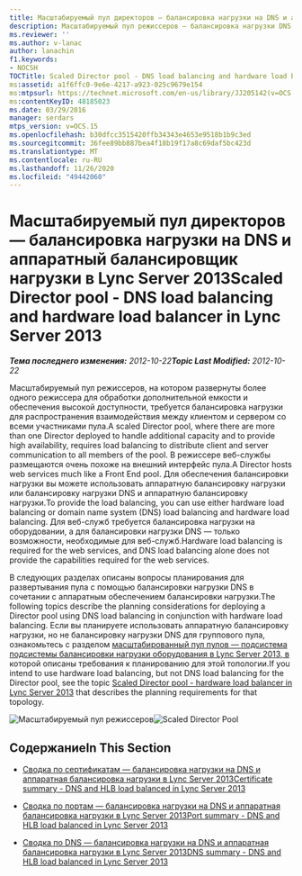 ```yaml
---
title: Масштабируемый пул директоров — балансировка нагрузки на DNS и аппаратный балансировщик нагрузки
description: Масштабируемый пул режиссеров — балансировка нагрузки DNS и балансировщик нагрузки оборудования.
ms.reviewer: ''
ms.author: v-lanac
author: lanachin
f1.keywords:
- NOCSH
TOCTitle: Scaled Director pool - DNS load balancing and hardware load balancer
ms:assetid: a1f6ffc0-9e6e-4217-a923-025c9679e154
ms:mtpsurl: https://technet.microsoft.com/en-us/library/JJ205142(v=OCS.15)
ms:contentKeyID: 48185023
ms.date: 03/29/2016
manager: serdars
mtps_version: v=OCS.15
ms.openlocfilehash: b30dfcc3515420ffb34343e4653e9518b1b9c3ed
ms.sourcegitcommit: 36fee89bb887bea4f18b19f17a8c69daf5bc423d
ms.translationtype: MT
ms.contentlocale: ru-RU
ms.lasthandoff: 11/26/2020
ms.locfileid: "49442060"
---
```

# <a name="scaled-director-pool---dns-load-balancing-and-hardware-load-balancer-in-lync-server-2013"></a><span data-ttu-id="b1e3b-103">Масштабируемый пул директоров — балансировка нагрузки на DNS и аппаратный балансировщик нагрузки в Lync Server 2013</span><span class="sxs-lookup"><span data-stu-id="b1e3b-103">Scaled Director pool - DNS load balancing and hardware load balancer in Lync Server 2013</span></span>

<div data-xmlns="http://www.w3.org/1999/xhtml">

<div class="topic" data-xmlns="http://www.w3.org/1999/xhtml" data-msxsl="urn:schemas-microsoft-com:xslt" data-cs="https://msdn.microsoft.com/">

<div data-asp="https://msdn2.microsoft.com/asp">



</div>

<div id="mainSection">

<div id="mainBody"><span data-ttu-id="b1e3b-104">

<span> </span></span><span class="sxs-lookup"><span data-stu-id="b1e3b-104">

<span> </span></span></span>

<span data-ttu-id="b1e3b-105">_**Тема последнего изменения:** 2012-10-22_</span><span class="sxs-lookup"><span data-stu-id="b1e3b-105">_**Topic Last Modified:** 2012-10-22_</span></span>

<span data-ttu-id="b1e3b-106">Масштабируемый пул режиссеров, на котором развернуты более одного режиссера для обработки дополнительной емкости и обеспечения высокой доступности, требуется балансировка нагрузки для распространения взаимодействия между клиентом и сервером со всеми участниками пула.</span><span class="sxs-lookup"><span data-stu-id="b1e3b-106">A scaled Director pool, where there are more than one Director deployed to handle additional capacity and to provide high availability, requires load balancing to distribute client and server communication to all members of the pool.</span></span> <span data-ttu-id="b1e3b-107">В режиссере веб-службы размещаются очень похоже на внешний интерфейс пула.</span><span class="sxs-lookup"><span data-stu-id="b1e3b-107">A Director hosts web services much like a Front End pool.</span></span> <span data-ttu-id="b1e3b-108">Для обеспечения балансировки нагрузки вы можете использовать аппаратную балансировку нагрузки или балансировку нагрузки DNS и аппаратную балансировку нагрузки.</span><span class="sxs-lookup"><span data-stu-id="b1e3b-108">To provide the load balancing, you can use either hardware load balancing or domain name system (DNS) load balancing and hardware load balancing.</span></span> <span data-ttu-id="b1e3b-109">Для веб-служб требуется балансировка нагрузки на оборудовании, а для балансировки нагрузки DNS — только возможности, необходимые для веб-служб.</span><span class="sxs-lookup"><span data-stu-id="b1e3b-109">Hardware load balancing is required for the web services, and DNS load balancing alone does not provide the capabilities required for the web services.</span></span>

<span data-ttu-id="b1e3b-110">В следующих разделах описаны вопросы планирования для развертывания пула с помощью балансировки нагрузки DNS в сочетании с аппаратным обеспечением балансировки нагрузки.</span><span class="sxs-lookup"><span data-stu-id="b1e3b-110">The following topics describe the planning considerations for deploying a Director pool using DNS load balancing in conjunction with hardware load balancing.</span></span> <span data-ttu-id="b1e3b-111">Если вы планируете использовать аппаратную балансировку нагрузки, но не балансировку нагрузки DNS для группового пула, ознакомьтесь с разделом [масштабированный пул пулов — подсистема подсистемы балансировки нагрузки оборудования в Lync Server 2013, в](lync-server-2013-scaled-director-pool-hardware-load-balancer.md) которой описаны требования к планированию для этой топологии.</span><span class="sxs-lookup"><span data-stu-id="b1e3b-111">If you intend to use hardware load balancing, but not DNS load balancing for the Director pool, see the topic [Scaled Director pool - hardware load balancer in Lync Server 2013](lync-server-2013-scaled-director-pool-hardware-load-balancer.md) that describes the planning requirements for that topology.</span></span>

<span data-ttu-id="b1e3b-112">![Масштабируемый пул режиссеров](images/JJ205142.35a78a7a-b781-4c8f-951e-168451ba6a65(OCS.15).jpg "Масштабируемый пул режиссеров")</span><span class="sxs-lookup"><span data-stu-id="b1e3b-112">![Scaled Director Pool](images/JJ205142.35a78a7a-b781-4c8f-951e-168451ba6a65(OCS.15).jpg "Scaled Director Pool")</span></span>

<div>

## <a name="in-this-section"></a><span data-ttu-id="b1e3b-113">Содержание</span><span class="sxs-lookup"><span data-stu-id="b1e3b-113">In This Section</span></span>

  - [<span data-ttu-id="b1e3b-114">Сводка по сертификатам — балансировка нагрузки на DNS и аппаратная балансировка нагрузки в Lync Server 2013</span><span class="sxs-lookup"><span data-stu-id="b1e3b-114">Certificate summary - DNS and HLB load balanced in Lync Server 2013</span></span>](lync-server-2013-certificate-summary-dns-and-hlb-load-balanced.md)

  - [<span data-ttu-id="b1e3b-115">Сводка по портам — балансировка нагрузки на DNS и аппаратная балансировка нагрузки в Lync Server 2013</span><span class="sxs-lookup"><span data-stu-id="b1e3b-115">Port summary - DNS and HLB load balanced in Lync Server 2013</span></span>](lync-server-2013-port-summary-dns-and-hlb-load-balanced.md)

  - [<span data-ttu-id="b1e3b-116">Сводка по DNS — балансировка нагрузки на DNS и аппаратная балансировка нагрузки в Lync Server 2013</span><span class="sxs-lookup"><span data-stu-id="b1e3b-116">DNS summary - DNS and HLB load balanced in Lync Server 2013</span></span>](lync-server-2013-dns-summary-dns-and-hlb-load-balanced.md)

<span data-ttu-id="b1e3b-117"></div>

</div>

<span> </span>

</div>

</div>

</span><span class="sxs-lookup"><span data-stu-id="b1e3b-117"></div>

</div>

<span> </span>

</div>

</div>

</span></span></div>

